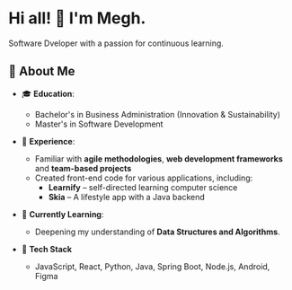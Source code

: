 # Hi all! 👋 I'm Megh.

Software Dveloper with a passion for continuous learning.

## 🚀 About Me

- 🎓 **Education**: 
  - Bachelor's in Business Administration (Innovation & Sustainability)
  - Master's in Software Development

- 💼 **Experience**: 
  - Familiar with **agile methodologies**, **web development frameworks** and **team-based projects**
  - Created front-end code for various applications, including:
    - **Learnify** – self-directed learning computer science
    - **Skia** – A lifestyle app with a Java backend

- 🌱 **Currently Learning**:
  - Deepening my understanding of **Data Structures and Algorithms**.

- 🎯 **Tech Stack**
   - JavaScript,	React, Python,	Java,	Spring Boot,	Node.js,	Android,	Figma
